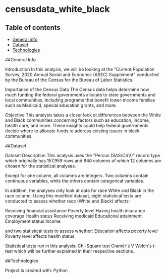 # censusdata_white_black

## Table of contents

* [General info](#general-info)
* [Dataset](#dataset)
* [Technologies](#technologies)

##General Info

Introduction
In this analysis, we will be looking at the "Current Population Survey, 2020 Annual Social and Economic (ASEC) Supplement" conducted by the Bureau of the Census for the Bureau of Labor Statistics.

Importance of the Census Data
The Census data helps determine how much funding the federal governments allocate to state governments and local communities, including programs that benefit lower-income families such as Medicaid, special education grants, and more.

Objective
This analysis takes a closer look at differences between the White and Black communities concerning factors such as education, income, health care, and more. These insights could help federal governments decide where to allocate funds to address existing issues in black communities.

##Dataset

Dataset Description
This analysis uses the "Person (SAS/CSV)" record type which originally has 157,959 rows and 840 columns of which 12 columns are chosen for the statistical analyses.

Except for one column, all columns are integers. Two columns contain continuous variables, while the others contain categorical variables.

In addition, the analyses only look at data for race White and Black in the race column. Using this modified dataset, eight statistical tests are conducted to assess whether race (White and Black) affects:

Receiving financial assistance
Poverty level
Having health insurance coverage
Health status
Receiving medicaid
Educational attainment
Employment status
Income

and two statistical tests to assess whether:
Education affects poverty level
Poverty level affects health status

Statistical tests run in this analysis:
Chi-Square test
Cramér's V
Welch's t-test
which will be further explained in their respective sections.

##Technologies

Project is created with:
Python

